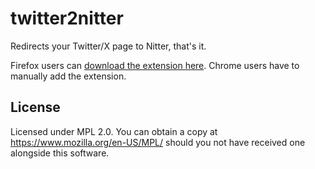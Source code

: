 # twitter2nitter

Redirects your Twitter/X page to Nitter, that's it.

Firefox users can [download the extension here](https://addons.mozilla.org/en-US/firefox/addon/twitter-to-nitter).
Chrome users have to manually add the extension.

## License

Licensed under MPL 2.0. You can obtain a copy at https://www.mozilla.org/en-US/MPL/ should you not have received one alongside this software.

